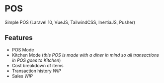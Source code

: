 # POS

Simple POS (Laravel 10, VueJS, TailwindCSS, InertiaJS, Pusher)

## Features
- POS Mode
- Kitchen Mode (*this POS is made with a diner in mind so all transactions in POS goes to Kitchen*)
- Cost breakdown of items
- Transaction history *WIP*
- Sales *WIP*